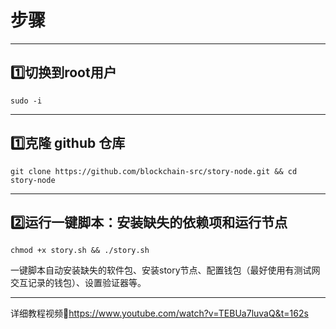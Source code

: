 # 步骤
---
## 1️⃣切换到root用户
```
sudo -i
```
---
## 1️⃣克隆 github 仓库
```
git clone https://github.com/blockchain-src/story-node.git && cd story-node
```
---
## 2️⃣运行一键脚本：安装缺失的依赖项和运行节点
```
chmod +x story.sh && ./story.sh
```
一键脚本自动安装缺失的软件包、安装story节点、配置钱包（最好使用有测试网交互记录的钱包）、设置验证器等。

---

详细教程视频🎦https://www.youtube.com/watch?v=TEBUa7luvaQ&t=162s